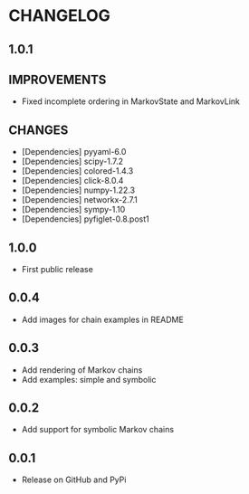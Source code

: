 # CHANGELOG

1.0.1
-----

## IMPROVEMENTS
- Fixed incomplete ordering in MarkovState and MarkovLink

## CHANGES
- [Dependencies] pyyaml-6.0
- [Dependencies] scipy-1.7.2
- [Dependencies] colored-1.4.3
- [Dependencies] click-8.0.4
- [Dependencies] numpy-1.22.3
- [Dependencies] networkx-2.7.1
- [Dependencies] sympy-1.10
- [Dependencies] pyfiglet-0.8.post1


1.0.0
-----

- First public release


0.0.4
-----

- Add images for chain examples in README


0.0.3
-----

- Add rendering of Markov chains
- Add examples: simple and symbolic


0.0.2
-----

- Add support for symbolic Markov chains


0.0.1
-----

- Release on GitHub and PyPi
